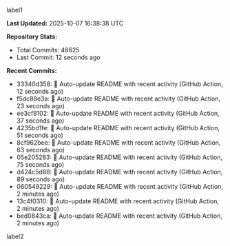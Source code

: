 
label1 
<!-- ACTIVITY_START -->
**Last Updated:** 2025-10-07 16:38:38 UTC

**Repository Stats:**
- Total Commits: 48625
- Last Commit: 12 seconds ago

**Recent Commits:**
- 33340d358: 🤖 Auto-update README with recent activity (GitHub Action, 12 seconds ago)
- f5dc88e3a: 🤖 Auto-update README with recent activity (GitHub Action, 23 seconds ago)
- ee3cf8102: 🤖 Auto-update README with recent activity (GitHub Action, 37 seconds ago)
- 4235bd1fe: 🤖 Auto-update README with recent activity (GitHub Action, 51 seconds ago)
- 8cf962bee: 🤖 Auto-update README with recent activity (GitHub Action, 63 seconds ago)
- 05e205283: 🤖 Auto-update README with recent activity (GitHub Action, 75 seconds ago)
- d424c5d88: 🤖 Auto-update README with recent activity (GitHub Action, 89 seconds ago)
- 060549229: 🤖 Auto-update README with recent activity (GitHub Action, 2 minutes ago)
- 13c4f0310: 🤖 Auto-update README with recent activity (GitHub Action, 2 minutes ago)
- bed0843ca: 🤖 Auto-update README with recent activity (GitHub Action, 2 minutes ago)
<!-- ACTIVITY_END -->

label2
